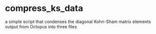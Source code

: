 # compress_ks_data
a simple script that condenses the diagonal Kohn-Sham matrix elements output from Octopus into three files
